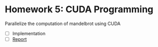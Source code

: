 # Homework 5: CUDA Programming

Parallelize the computation of mandelbrot using CUDA

- [ ] Implementation
- [ ] [Report](https://hackmd.io/@alanlin/pp-f22-hw5)
